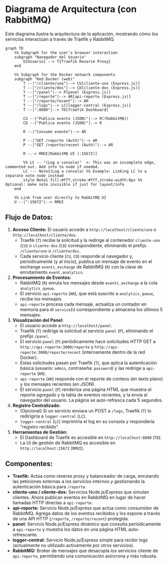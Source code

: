 # Diagrama de Arquitectura (con RabbitMQ)

Este diagrama ilustra la arquitectura de la aplicación, mostrando cómo los servicios interactúan a través de Traefik y RabbitMQ.

```mermaid
graph TD
    %% Subgraph for the user's browser interaction
    subgraph "Navegador del Usuario"
        U[Usuario] --> T{Traefik Reverse Proxy}
    end

    %% Subgraph for the Docker network components
    subgraph "Red Docker (web)"
        T --|"/cliente/uno"|--> CU[cliente-uno (Express.js)]
        T --|"/cliente/dos"|--> CD[cliente-dos (Express.js)]
        T --|"/panel"|--> P[panel (Express.js)]
        T --|"/reporte"|--> AR[api-reporte (Express.js)]
        T --|"/reporte/recent"|--> AR
        T --|"/logs"|--> LC[logger-central (Express.js)]
        T --|":8080"|--> TD[Traefik Dashboard]

        CU --|"Publica evento (JSON)"|--> R((RabbitMQ))
        CD --|"Publica evento (JSON)"|--> R

        R --|"Consume evento"|--> AR

        P --|"GET /reporte (Auth)"|--> AR
        P --|"GET /reporte/recent (Auth)"|--> AR

        R -.-> RMUI[RabbitMQ UI (:15672)]

        %% LC -- "(Log a consola)"  <- This was an incomplete edge, commented out. Add info to node if needed.
        LC --- Note1(Log a consola) %% Example: Linking LC to a separate note node instead
        style Note1 fill:#fff,stroke:#fff,stroke-width:0px %% Optional: make note invisible if just for layout/info
    end

    %% Link from user directly to RabbitMQ UI
    U --|":15672"|--> RMUI
```


## Flujo de Datos:

1.  **Acceso Cliente:** El usuario accede a `http://localhost/cliente/uno` o `http://localhost/cliente/dos`.
    *   Traefik (`T`) recibe la solicitud y la redirige al contenedor `cliente-uno` (`CU`) o `cliente-dos` (`CD`) correspondiente, eliminando el prefijo `/cliente/uno` o `/cliente/dos`.
    *   Cada servicio cliente (`CU`, `CD`) responde al navegador y, periódicamente (y al inicio), publica un mensaje de evento en el exchange `events_exchange` de RabbitMQ (`R`) con la clave de enrutamiento `event.analytics`.
2.  **Procesamiento de Eventos:**
    *   RabbitMQ (`R`) enruta los mensajes desde `events_exchange` a la cola `analytics_queue`.
    *   El servicio `api-reporte` (`AR`), que está suscrito a `analytics_queue`, recibe los mensajes.
    *   `api-reporte` procesa cada mensaje, actualiza un contador en memoria para el `serviceId` correspondiente y almacena los últimos 5 mensajes.
3.  **Visualización del Panel:**
    *   El usuario accede a `http://localhost/panel`.
    *   Traefik (`T`) redirige la solicitud al servicio `panel` (`P`), eliminando el prefijo `/panel`.
    *   El servicio `panel` (`P`) periódicamente hace solicitudes HTTP GET a `http://api-reporte:3000/reporte` y `http://api-reporte:3000/reporte/recent` (internamente dentro de la red Docker).
    *   Estas solicitudes pasan por Traefik (`T`), que aplica la autenticación básica (usuario: `admin`, contraseña: `password`) y las redirige a `api-reporte` (`AR`).
    *   `api-reporte` (`AR`) responde con el reporte de conteos (en texto plano) y los mensajes recientes (en JSON).
    *   El servicio `panel` (`P`) renderiza una página HTML que muestra el reporte agregado y la tabla de eventos recientes, y la envía al navegador del usuario. La página se auto-refresca cada 5 segundos.
4.  **Registro Centralizado:**
    *   (Opcional) Si un servicio enviara un POST a `/logs`, Traefik (`T`) lo redirigiría a `logger-central` (`LC`).
    *   `logger-central` (`LC`) imprimiría el log en su consola y respondería "registro recibido".
5.  **Herramientas de Gestión:**
    *   El Dashboard de Traefik es accesible en `http://localhost:8080` (`TD`).
    *   La UI de gestión de RabbitMQ es accesible en `http://localhost:15672` (`RMUI`).

## Componentes:

*   **Traefik:** Actúa como reverse proxy y balanceador de carga, enrutando las peticiones externas a los servicios internos y gestionando la autenticación básica para `/reporte`.
*   **cliente-uno / cliente-dos:** Servicios Node.js/Express que simulan clientes. Ahora publican eventos en RabbitMQ en lugar de hacer llamadas HTTP directas a `api-reporte`.
*   **api-reporte:** Servicio Node.js/Express que actúa como consumidor de RabbitMQ. Agrega datos de los eventos recibidos y los expone a través de una API HTTP (`/reporte`, `/reporte/recent`) protegida.
*   **panel:** Servicio Node.js/Express dinámico que consulta periódicamente a `api-reporte` y muestra los datos en una página HTML auto-refrescante.
*   **logger-central:** Servicio Node.js/Express simple para recibir logs (actualmente no utilizado activamente por otros servicios).
*   **RabbitMQ:** Broker de mensajes que desacopla los servicios cliente de `api-reporte`, permitiendo una comunicación asíncrona y más robusta. 
